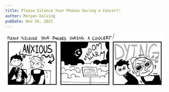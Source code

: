 ```yaml
---
title: Please Silence Your Phones During a Concert!
author: Morgan Dalsing
pubDate: Nov 26, 2023
---
```

![alt text](../../images/comics/concert-phones.png)
